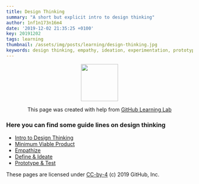 ```yaml
---
title: Design Thinking
summary: "A short but explicit intro to design thinking"
author: 1nf1n173n16m4
date: '2019-12-02 21:35:25 +0100'
key: 20191202
tags: learning
thumbnail: /assets/img/posts/learning/design-thinking.jpg
keywords: design thinking, empathy, ideation, experimentation, prototype, test
---
```



<p align="center"><img width="100" src="https://lab.github.com/public/images/avatar.png"></p>

<p align="center">This page was created with help from <a href="https://lab.github.com/">GitHub Learning Lab</a></p>

### Here you can find some guide lines on design thinking

- [Intro to Design Thinking](five-phases/)
- [Minimum Viable Product](mvp/)
- [Empathize](empathy/)
- [Define & Ideate](define-and-ideate/)
- [Prototype & Test](prototype-and-test/)

These pages are licensed under [CC-by-4](LICENSE) (c) 2019 GitHub, Inc.
